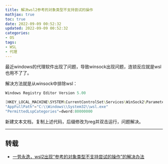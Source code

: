 ```yaml
---
title: 解决wsl2参考的对象类型不支持尝试的操作
mathjax: true
toc: true
date: 2022-09-09 00:52:32
updated: 2022-09-09 00:52:32
categories:
- OS
tags:
- WSL
- 代理
---
```

最近windows的代理软件出现了问题，导致winsock出现问题，连锁反应就是wsl也用不了了。

<!--more-->

解决方法就是从winsock中排除wsl：

```powershell
Windows Registry Editor Version 5.00
 
[HKEY_LOCAL_MACHINE\SYSTEM\CurrentControlSet\Services\WinSock2\Parameters\AppId_Catalog\0408F7A3]
"AppFullPath"="C:\\Windows\\System32\\wsl.exe"
"PermittedLspCategories"=dword:80000000
```

新建文本文档，复制上述代码，后缀修改为reg并双击运行，问题解决。

___

## 转载
- [一劳永逸，wsl2出现“参考的对象类型不支持尝试的操作”的解决办法](https://blog.csdn.net/marin1993/article/details/119841299)